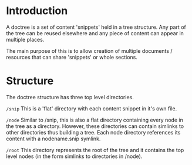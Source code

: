 # Introduction

A doctree is a set of content 'snippets' held in a tree structure. Any part of the tree can be reused elsewhere and any piece of content can appear in multiple places.

The main purpose of this is to allow creation of multiple documents / resources that can share 'snippets' or whole sections.

# Structure

The doctree structure has three top level directories.

`/snip`
    This is a 'flat' directory with each content snippet in it's own file.

`/node`
    Similar to /snip, this is also a flat directory containing every node in the tree as a directory.
    However, these directories can contain simlinks to other directories thus building a tree.
    Each node directory references its content with a nodename.snip symlink.

`/root`
    This directory represents the root of the tree and it contains the top level nodes (in the form simlinks to directories in /node).
